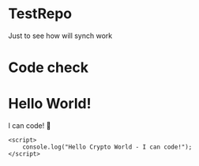# TestRepo
Just to see how will synch work

# Code check
<!DOCTYPE html>
<html>
<head>
    <title>Hello Crypto World</title>
</head>
<body>
    <h1>Hello World!</h1>
    <p>I can code! 🚀</p>
    
    <script>
        console.log("Hello Crypto World - I can code!");
    </script>
</body>
</html>
